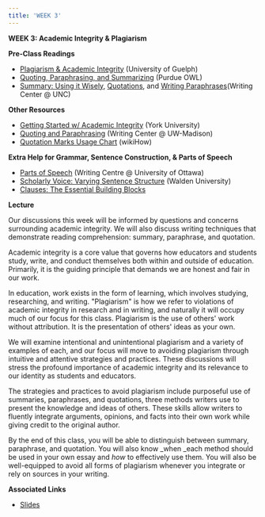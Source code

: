 ```yaml
---
title: 'WEEK 3'
---
```


**WEEK 3: Academic Integrity & Plagiarism**  

**Pre-Class Readings**

- [Plagiarism & Academic Integrity](http://www.lib.uoguelph.ca/get-assistance/writing/citations/plagiarism-academic-integrity) (University of Guelph)
- [Quoting, Paraphrasing, and Summarizing](https://owl.english.purdue.edu/owl/resource/563/01/) (Purdue OWL)
- [Summary: Using it Wisely](http://writingcenter.unc.edu/handouts/summary-using-it-wisely/), [Quotations](http://writingcenter.unc.edu/handouts/quotations/), and [Writing Paraphrases](http://writingcenter.unc.edu/esl/resources/writing-paraphrases/)(Writing Center @ UNC)

**Other Resources**

- [Getting Started w/ Academic Integrity](http://www.yorku.ca/spark/academic_integrity/index.html) (York University)
- [Quoting and Paraphrasing](https://writing.wisc.edu/Handbook/QuotingSources.html) (Writing Center @ UW-Madison)
- [Quotation Marks Usage Chart](http://www.wikihow.com/Sample/Quotation-Marks-Usage-Chart) (wikiHow)

**Extra Help for Grammar, Sentence Construction, & Parts of Speech**

- [Parts of Speech](http://arts.uottawa.ca/writingcentre/en/hypergrammar/the-parts-of-speech) (Writing Centre @ University of Ottawa)
- [Scholarly Voice: Varying Sentence Structure](http://academicguides.waldenu.edu/writingcenter/scholarlyvoice/sentencestructure) (Walden University)
- [Clauses: The Essential Building Blocks](http://grammar.ccc.commnet.edu/grammar/clauses.htm)

**Lecture**

Our discussions this week will be informed by questions and concerns surrounding academic integrity. We will also discuss writing techniques that demonstrate reading comprehension: summary, paraphrase, and quotation.

Academic integrity is a core value that governs how educators and students study, write, and conduct themselves both within and outside of education. Primarily, it is the guiding principle that demands we are honest and fair in our work. 

In education, work exists in the form of learning, which involves studying, researching, and writing. "Plagiarism" is how we refer to violations of academic integrity in research and in writing, and naturally it will occupy much of our focus for this class. Plagiarism is the use of others' work without attribution. It is the presentation of others' ideas as your own.

We will examine intentional and unintentional plagiarism and a variety of examples of each, and our focus will move to avoiding plagiarism through intuitive and attentive strategies and practices. These discussions will stress the profound importance of academic integrity and its relevance to our identity as students and educators. 

The strategies and practices to avoid plagiarism include purposeful use of summaries, paraphrases, and quotations, three methods writers use to present the knowledge and ideas of others. These skills allow writers to fluently integrate arguments, opinions, and facts into their own work while giving credit to the original author. 

By the end of this class, you will be able to distinguish between summary, paraphrase, and quotation. You will also know _when _each method should be used in your own essay and _how_ to effectively use them. You will also be well-equipped to avoid all forms of plagiarism whenever you integrate or rely on sources in your writing. 

**Associated Links**

* [Slides](http://slides.com/trentgill/uwjan19#/)
